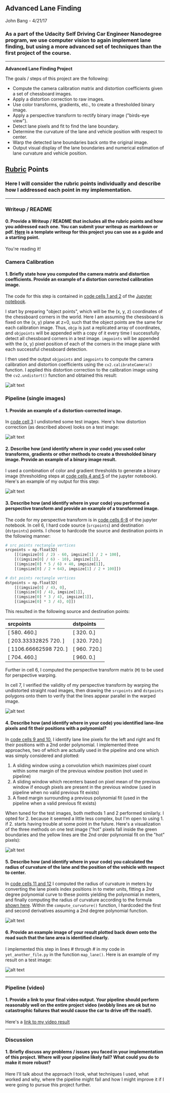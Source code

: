 ## Advanced Lane Finding
John Bang - 4/21/17

### As a part of the Udacity Self Driving Car Engineer Nanodegree program, we use computer vision to again implement lane finding, but using a more advanced set of techniques than the first project of the course.

---

**Advanced Lane Finding Project**

The goals / steps of this project are the following:

* Compute the camera calibration matrix and distortion coefficients given a set of chessboard images.
* Apply a distortion correction to raw images.
* Use color transforms, gradients, etc., to create a thresholded binary image.
* Apply a perspective transform to rectify binary image ("birds-eye view").
* Detect lane pixels and fit to find the lane boundary.
* Determine the curvature of the lane and vehicle position with respect to center.
* Warp the detected lane boundaries back onto the original image.
* Output visual display of the lane boundaries and numerical estimation of lane curvature and vehicle position.

[//]: # (Image References)

[image1]: ./examples/calibration1_undistortion.jpg "calibration1.jpg undistortion"
[image2]: ./examples/test1_undistortion.jpg "test1.jpg undistortion"
[image3]: ./examples/test5_binary.jpg "Binary Example"
[image4]: ./examples/straight_lines_warped.jpg "Warp Example"
[image5]: ./examples/test2_polyfit.jpg "Fit Visual"
[image6]: ./examples/test3_curverad.jpg "Curvature Calc"
[image7]: ./examples/example_output.jpg "Output"
[video1]: ./project_video.mp4 "Video"

## [Rubric](https://review.udacity.com/#!/rubrics/571/view) Points

### Here I will consider the rubric points individually and describe how I addressed each point in my implementation.  

---

### Writeup / README

#### 0. Provide a Writeup / README that includes all the rubric points and how you addressed each one.  You can submit your writeup as markdown or pdf.  [Here](https://github.com/udacity/CarND-Advanced-Lane-Lines/blob/master/writeup_template.md) is a template writeup for this project you can use as a guide and a starting point.

You're reading it!

### Camera Calibration

#### 1. Briefly state how you computed the camera matrix and distortion coefficients. Provide an example of a distortion corrected calibration image.

The code for this step is contained in [code cells 1 and 2](https://github.com/johnybang/CarND-Advanced-Lane-Lines/blob/master/AdvancedLaneFinding.ipynb#camera_calibration) of the [Jupyter notebook](https://github.com/johnybang/CarND-Advanced-Lane-Lines/blob/master/AdvancedLaneFinding.ipynb).

I start by preparing "object points", which will be the (x, y, z) coordinates of the chessboard corners in the world. Here I am assuming the chessboard is fixed on the (x, y) plane at z=0, such that the object points are the same for each calibration image.  Thus, `objp` is just a replicated array of coordinates, and `objpoints` will be appended with a copy of it every time I successfully detect all chessboard corners in a test image.  `imgpoints` will be appended with the (x, y) pixel position of each of the corners in the image plane with each successful chessboard detection.  

I then used the output `objpoints` and `imgpoints` to compute the camera calibration and distortion coefficients using the `cv2.calibrateCamera()` function.  I applied this distortion correction to the calibration image using the `cv2.undistort()` function and obtained this result: 

![alt text][image1]

### Pipeline (single images)

#### 1. Provide an example of a distortion-corrected image.

In [code cell 3](https://github.com/johnybang/CarND-Advanced-Lane-Lines/blob/master/AdvancedLaneFinding.ipynb#apply_distortion) I undistorted some test images. Here's how distortion correction (as described above) looks on a test image:

![alt text][image2]

#### 2. Describe how (and identify where in your code) you used color transforms, gradients or other methods to create a thresholded binary image.  Provide an example of a binary image result.

I used a combination of color and gradient thresholds to generate a binary image (thresholding steps at [code cells 4 and 5](https://github.com/johnybang/CarND-Advanced-Lane-Lines/blob/master/AdvancedLaneFinding.ipynb#create_binary) of the jupyter notebook).  Here's an example of my output for this step:

![alt text][image3]

#### 3. Describe how (and identify where in your code) you performed a perspective transform and provide an example of a transformed image.

The code for my perspective transform is in [code cells 6-8](https://github.com/johnybang/CarND-Advanced-Lane-Lines/blob/master/AdvancedLaneFinding.ipynb#perspective) of the jupyter notebook.  In cell 6, I hard code source (`srcpoints`) and destination (`dstpoints`) points.  I chose to hardcode the source and destination points in the following manner:

```python
# src points rectangle vertices
srcpoints = np.float32(
    [[(imgsize[0] / 2) - 60, imgsize[1] / 2 + 100],
    [((imgsize[0] / 6) - 10), imgsize[1]],
    [(imgsize[0] * 5 / 6) + 40, imgsize[1]],
    [(imgsize[0] / 2 + 64), imgsize[1] / 2 + 100]])

# dst points rectangle vertices
dstpoints = np.float32(
    [[(imgsize[0] / 4), 0],
    [(imgsize[0] / 4), imgsize[1]],
    [(imgsize[0] * 3 / 4), imgsize[1]],
    [(imgsize[0] * 3 / 4), 0]])
```

This resulted in the following source and destination points:

| srcpoints                       | dstpoints     |
|:--------------------------------|:--------------|
| [ 580.  460.]                   | [ 320.    0.] |
| [ 203.33332825  720.        ]   | [ 320.  720.] |
| [ 1106.66662598   720.        ] | [ 960.  720.] |
| [ 704.  460.]                   | [ 960.    0.] |

Further in cell 6, I computed the perspective transform matrix (`M`) to be used for perspective warping.

In cell 7, I verified the validity of my perspective transform by warping the undistorted straight road images, then drawing the `srcpoints` and `dstpoints` polygons onto them to verify that the lines appear parallel in the warped image.

![alt text][image4]

#### 4. Describe how (and identify where in your code) you identified lane-line pixels and fit their positions with a polynomial?

In [code cells 9 and 10](https://github.com/johnybang/CarND-Advanced-Lane-Lines/blob/master/AdvancedLaneFinding.ipynb#fit_lane), I identify lane line pixels for the left and right and fit their positions with a 2nd order polynomial.  I implemented three approaches, two of which are actually used in the pipeline and one which was simply considered and plotted:

1. A sliding window using a convolution which maximizes pixel count within some margin of the previous window position (not used in pipeline) 
2. A sliding window which recenters based on pixel mean of the previous window if enough pixels are present in the previous window (used in pipeline when no valid previous fit exists) 
3. A fixed margin surrounding a previous polynomial fit (used in the pipeline when a valid previous fit exists)

When tuned for the test images, both methods 1 and 2 performed similarly.  I opted for 2. because it seemed a little less complex, but I'm open to using 1. if 2. starts having trouble at some point in the future.  Here's a visualization of the three methods on one test image ("hot" pixels fall inside the green boundaries and the yellow lines are the 2nd order polynomial fit on the "hot" pixels):

![alt text][image5]

#### 5. Describe how (and identify where in your code) you calculated the radius of curvature of the lane and the position of the vehicle with respect to center.

In [code cells 11 and 12](https://github.com/johnybang/CarND-Advanced-Lane-Lines/blob/master/AdvancedLaneFinding.ipynb#curvature) I computed the radius of curvature in meters by converting the lane pixels index positions in to meter units, fitting a 2nd degree polynomial curve to these points yielding the polynomial in meters, and finally computing the radius of curvature according to the formula [shown here](http://www.intmath.com/applications-differentiation/8-radius-curvature.php). Within the `compute_curvature()` function, I hardcoded the first and second derivatives assuming a 2nd degree polynomial function.

![alt text][image6]

#### 6. Provide an example image of your result plotted back down onto the road such that the lane area is identified clearly.

I implemented this step in lines # through # in my code in `yet_another_file.py` in the function `map_lane()`.  Here is an example of my result on a test image:

![alt text][image7]

---

### Pipeline (video)

#### 1. Provide a link to your final video output.  Your pipeline should perform reasonably well on the entire project video (wobbly lines are ok but no catastrophic failures that would cause the car to drive off the road!).

Here's a [link to my video result](./project_video.mp4)

---

### Discussion

#### 1. Briefly discuss any problems / issues you faced in your implementation of this project.  Where will your pipeline likely fail?  What could you do to make it more robust?

Here I'll talk about the approach I took, what techniques I used, what worked and why, where the pipeline might fail and how I might improve it if I were going to pursue this project further.  

